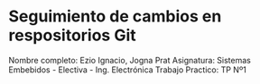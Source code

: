 # Seguimiento de cambios en respositorios Git

Nombre completo:
	Ezio Ignacio, Jogna Prat
Asignatura:
	Sistemas Embebidos - Electiva - Ing. Electrónica
Trabajo Practico:
	TP Nº1